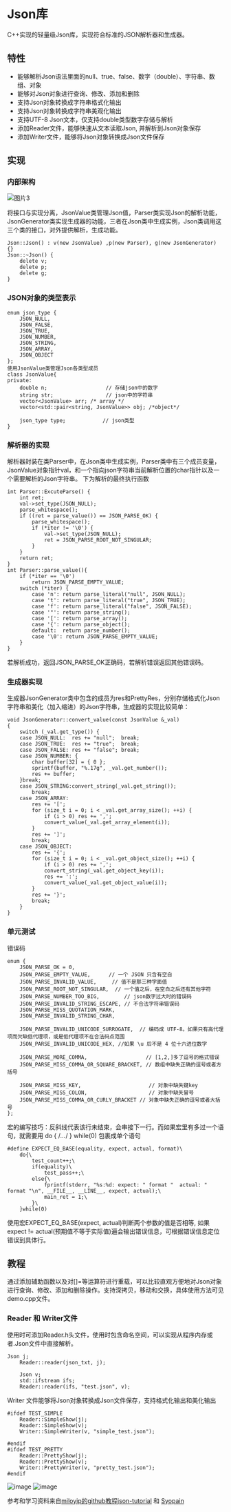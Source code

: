 # Json库
C++实现的轻量级Json库，实现符合标准的JSON解析器和生成器。
## 特性
* 能够解析Json语法里面的null、true、false、数字（double）、字符串、数组、对象
* 能够对Json对象进行查询、修改、添加和删除
* 支持Json对象转换成字符串格式化输出
* 支持Json对象转换成字符串美观化输出
* 支持UTF-8 Json文本，仅支持double类型数字存储与解析
* 添加Reader文件，能够快速从文本读取Json, 并解析到Json对象保存
* 添加Writer文件，能够将Json对象转换成Json文件保存

## 实现
###  内部架构

![图片3](https://user-images.githubusercontent.com/66367559/120108253-f08d9d80-c196-11eb-9f34-433fd6ed920f.jpg)

将接口与实现分离，JsonValue类管理Json值，Parser类实现Json的解析功能，JsonGenerator类实现生成器的功能，三者在Json类中生成实例，Json类调用这三个类的接口，对外提供解析，生成功能。
```
Json::Json() : v(new JsonValue) ,p(new Parser), g(new JsonGenerator) {}
Json::~Json() { 
	delete v;
	delete p;
	delete g;
}
```

### JSON对象的类型表示
```
enum json_type {
    JSON_NULL,
    JSON_FALSE,
    JSON_TRUE,
    JSON_NUMBER,
    JSON_STRING,
    JSON_ARRAY,
    JSON_OBJECT
}; 
使用JsonValue类管理Json各类型成员
class JsonValue{
private:
    double n;                   // 存储json中的数字     
    string str;                 // json中的字符串
    vector<JsonValue> arr; /* array */
    vector<std::pair<string, JsonValue>> obj; /*object*/
    
    json_type type;            // json类型
}
```
### 解析器的实现
解析器封装在类Parser中，在Json类中生成实例，Parser类中有三个成员变量，JsonValue对象指针val，和一个指向json字符串当前解析位置的char指针以及一个需要解析的Json字符串。
下为解析的最终执行函数
```
int Parser::ExcuteParse() {
	int ret;
	val->set_type(JSON_NULL);
	parse_whitespace();
	if ((ret = parse_value()) == JSON_PARSE_OK) {
		parse_whitespace();
		if (*iter != '\0') {
			val->set_type(JSON_NULL);
			ret = JSON_PARSE_ROOT_NOT_SINGULAR;
		}
	}
	return ret;	
}
int Parser::parse_value(){
	if (*iter == '\0')
		return JSON_PARSE_EMPTY_VALUE;
	switch (*iter) {
		case 'n': return parse_literal("null", JSON_NULL);
		case 't': return parse_literal("true", JSON_TRUE);
		case 'f': return parse_literal("false", JSON_FALSE);
		case '"': return parse_string();
		case '[': return parse_array();
		case '{': return parse_object();
		default:  return parse_number();
		case '\0': return JSON_PARSE_EMPTY_VALUE;
	}
}
```
若解析成功，返回JSON_PARSE_OK正确码，若解析错误返回其他错误码。
### 生成器实现
生成器JsonGenerator类中包含的成员为res和PrettyRes，分别存储格式化Json字符串和美化（加入缩进）的Json字符串，生成器的实现比较简单：
```
void JsonGenerator::convert_value(const JsonValue &_val)
{
    switch (_val.get_type()) {
    case JSON_NULL:  res += "null";  break;
    case JSON_TRUE:  res += "true";  break;
    case JSON_FALSE: res += "false"; break;
    case JSON_NUMBER: {
        char buffer[32] = { 0 };
        sprintf(buffer, "%.17g", _val.get_number());
        res += buffer;
    }break;       
    case JSON_STRING:convert_string(_val.get_string());
        break;
    case JSON_ARRAY:
        res += '[';
        for (size_t i = 0; i < _val.get_array_size(); ++i) {
            if (i > 0) res += ',';
            convert_value(_val.get_array_element(i));
        }
        res += ']';
        break;  
    case JSON_OBJECT:
        res += '{';
        for (size_t i = 0; i < _val.get_object_size(); ++i) {
            if (i > 0) res += ',';
            convert_string(_val.get_object_key(i));
            res += ':';
            convert_value(_val.get_object_value(i));
        }
        res += '}';
        break;
    }
}
```

### 单元测试
错误码
```
enum {
    JSON_PARSE_OK = 0,
    JSON_PARSE_EMPTY_VALUE,      // 一个 JSON 只含有空白
    JSON_PARSE_INVALID_VALUE,     // 值不是那三种字面值
    JSON_PARSE_ROOT_NOT_SINGULAR,  // 一个值之后，在空白之后还有其他字符
    JSON_PARSE_NUMBER_TOO_BIG,        // json数字过大时的错误码
    JSON_PARSE_INVALID_STRING_ESCAPE, // 不合法字符串错误码
    JSON_PARSE_MISS_QUOTATION_MARK,
    JSON_PARSE_INVALID_STRING_CHAR,

    JSON_PARSE_INVALID_UNICODE_SURROGATE,  // 编码成 UTF-8。如果只有高代理项而欠缺低代理项，或是低代理项不在合法码点范围
    JSON_PARSE_INVALID_UNICODE_HEX, //如果 \u 后不是 4 位十六进位数字

    JSON_PARSE_MORE_COMMA,                   // [1,2,]多了逗号的格式错误
    JSON_PARSE_MISS_COMMA_OR_SQUARE_BRACKET, // 数组中缺失正确的逗号或者方括号

    JSON_PARSE_MISS_KEY,                      // 对象中缺失键key
    JSON_PARSE_MISS_COLON,                    // 对象中缺失冒号
    JSON_PARSE_MISS_COMMA_OR_CURLY_BRACKET // 对象中缺失正确的逗号或者大括号
};
```
宏的编写技巧：反斜线代表该行未结束，会串接下一行。而如果宏里有多过一个语句，就需要用 do { /*...*/ } while(0) 包裹成单个语句
```
#define EXPECT_EQ_BASE(equality, expect, actual, format)\
    do{\
        test_count++;\
        if(equality)\
            test_pass++;\
        else{\
            fprintf(stderr, "%s:%d: expect: " format "  actual: " format "\n", __FILE__, __LINE__, expect, actual);\
            main_ret = 1;\
        }\
    }while(0)
```
使用宏EXPECT_EQ_BASE(expect, actual)判断两个参数的值是否相等, 如果expect != actual(预期值不等于实际值)遍会输出错误信息，可根据错误信息定位错误到具体行。 

## 教程

通过添加辅助函数以及对[]=等运算符进行重载，可以比较直观方便地对Json对象进行查询、修改、添加和删除操作。支持深拷贝，移动和交换，具体使用方法可见demo.cpp文件。
### Reader 和 Writer文件
使用时可添加Reader.h头文件，使用时包含命名空间，可以实现从程序内存或者.Json文件中直接解析。
```
Json j;
    Reader::reader(json_txt, j);

    Json v;
    std::ifstream ifs;
    Reader::reader(ifs, "test.json", v);
```
Writer 文件能够将Json对象转换成Json文件保存，支持格式化输出和美化输出
```
#ifdef TEST_SIMPLE
    Reader::SimpleShow(j);
    Reader::SimpleShow(v);
    Writer::SimpleWriter(v, "simple_test.json");

#endif
#ifdef TEST_PRETTY
    Reader::PrettyShow(j);
    Reader::PrettyShow(v);
    Writer::PrettyWriter(v, "pretty_test.json");
#endif
```

![image](https://user-images.githubusercontent.com/66367559/120109960-431e8800-c19e-11eb-8cb4-ae99a8017e98.png)
![image](https://user-images.githubusercontent.com/66367559/120109986-5b8ea280-c19e-11eb-88f2-169f9bc7e54d.png)


参考和学习资料来自[miloyip的github教程json-tutorial](https://github.com/miloyip/json-tutorial)
和
[Syopain](https://github.com/Syopain/Json)





















